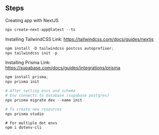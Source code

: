 ## Steps 

Creating app with NextJS

``` powershell
npx create-next-app@latest --ts
```

Installing TailwindCSS
Link: https://tailwindcss.com/docs/guides/nextjs

```powershell
npm install -D tailwindcss postcss autoprefixer;
npx tailwindcss init -p
```

Installing Prisma
Link: https://supabase.com/docs/guides/integrations/prisma
```powershell
npm install prisma;
npx prisma init

# After setting envs and schema
# Env connects to database (supabase postgres)
npx prisma migrate dev --name init

# To create new resources
npx prisma studio
```



```
# For multiple dot envs
npm i dotenv-cli
```

